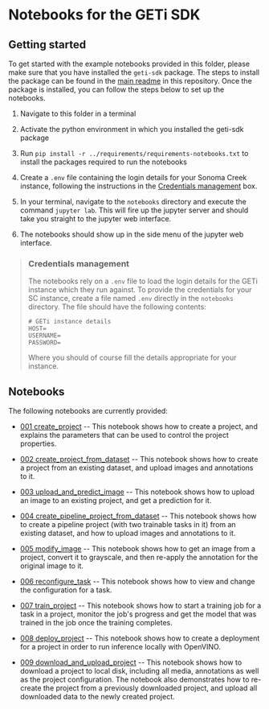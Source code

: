 # Notebooks for the GETi SDK
## Getting started
To get started with the example notebooks provided in this folder, please make sure
that you have installed the `geti-sdk` package. The steps to install the package
can be found in the [main readme](../README.md) in this repository. Once the package
is installed, you can follow the steps below to set up the notebooks.
1. Navigate to this folder in a terminal

2. Activate the python environment in which you installed the geti-sdk package

3. Run `pip install -r ../requirements/requirements-notebooks.txt` to install the packages required to
   run the notebooks

4. Create a `.env` file containing the login details for your Sonoma Creek instance,
   following the instructions in the [Credentials management](#credentials-management)
   box.

5. In your terminal, navigate to the `notebooks` directory and execute the command
   `jupyter lab`. This will fire up the jupyter server and should take you straight to
   the jupyter web interface.

6. The notebooks should show up in the side menu of the jupyter web interface.

> ### Credentials management
> The notebooks rely on a `.env` file to load the login details for the GETi
> instance which they run against. To provide the credentials for your SC instance,
> create a file named `.env` directly in the `notebooks` directory. The file should have
> the following contents:
> ```shell
> # GETi instance details
> HOST=
> USERNAME=
> PASSWORD=
> ```
> Where you should of course fill the details appropriate for your instance.

## Notebooks
The following notebooks are currently provided:
- [001 create_project](001_create_project.ipynb) -- This notebook shows how to create
  a project, and explains the parameters that can be used to control the project
  properties.


- [002 create_project_from_dataset](002_create_project_from_dataset.ipynb) -- This
  notebook shows how to create a project from an existing dataset, and upload images
  and annotations to it.


- [003 upload_and_predict_image](003_upload_and_predict_image.ipynb) -- This notebook
  shows how to upload an image to an existing project, and get a prediction for it.


- [004 create_pipeline_project_from_dataset](004_create_pipeline_project_from_dataset.ipynb)
  -- This notebook shows how to create a pipeline project (with two trainable tasks in
  it) from an existing dataset, and how to upload images and annotations to it.


- [005 modify_image](005_modify_image.ipynb)
  -- This notebook shows how to get an image from a project, convert it to grayscale, and
  then re-apply the annotation for the original image to it.


- [006 reconfigure_task](006_reconfigure_task.ipynb)
  -- This notebook shows how to view and change the configuration for a task.


- [007 train_project](007_train_project.ipynb) -- This notebook shows how to start a
  training job for a task in a project, monitor the job's progress and get the model
  that was trained in the job once the training completes.


- [008 deploy_project](008_deploy_project.ipynb) -- This notebook shows how to create
  a deployment for a project in order to run inference locally with OpenVINO.


- [009 download_and_upload_project](009_download_and_upload_project.ipynb) -- This
  notebook shows how to download a project to local disk, including all media,
  annotations as well as the project configuration. The notebook also demonstrates how
  to re-create the project from a previously downloaded project, and upload all
  downloaded data to the newly created project.
